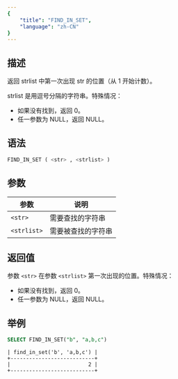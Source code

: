 ```yaml
---
{
    "title": "FIND_IN_SET",
    "language": "zh-CN"
}
---
```


## 描述

返回 strlist 中第一次出现 str 的位置（从 1 开始计数）。

strlist 是用逗号分隔的字符串。特殊情况：

- 如果没有找到，返回 0。
- 任一参数为 NULL，返回 NULL。

## 语法

```sql
FIND_IN_SET ( <str> , <strlist> )
```

## 参数

| 参数          | 说明       |
|-------------|----------|
| `<str>`     | 需要查找的字符串 |
| `<strlist>` | 需要被查找的字符串 |

## 返回值

参数 `<str>` 在参数 `<strlist>` 第一次出现的位置。特殊情况：
- 如果没有找到，返回 0。
- 任一参数为 NULL，返回 NULL。

## 举例

```sql
SELECT FIND_IN_SET("b", "a,b,c")
```

```text
| find_in_set('b', 'a,b,c') |
+---------------------------+
|                         2 |
+---------------------------+
```